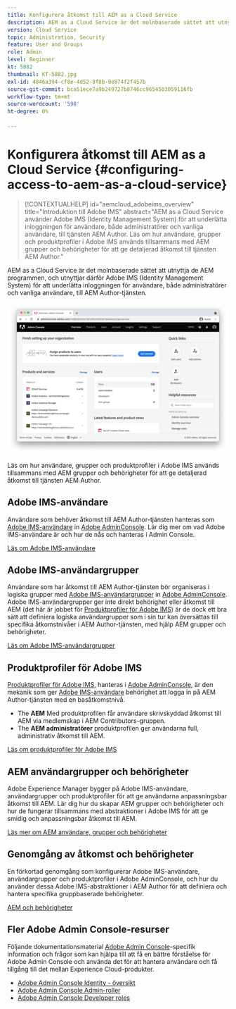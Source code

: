 ```yaml
---
title: Konfigurera åtkomst till AEM as a Cloud Service
description: AEM as a Cloud Service är det molnbaserade sättet att utnyttja de AEM programmen, och utnyttjar därför Adobe IMS (Identity Management System) för att underlätta inloggning av användare, både administratörer och vanliga användare, i AEM Author-tjänsten. Läs om hur Adobe IMS-användare, användargrupper och produktprofiler används tillsammans med AEM och behörigheter för att ge specifik åtkomst till AEM Author.
version: Cloud Service
topic: Administration, Security
feature: User and Groups
role: Admin
level: Beginner
kt: 5882
thumbnail: KT-5882.jpg
exl-id: 4846a394-cf8e-4d52-8f8b-9e874f2f457b
source-git-commit: bca51ece7a9b249727b8746cc9654503059116fb
workflow-type: tm+mt
source-wordcount: '598'
ht-degree: 0%

---
```


# Konfigurera åtkomst till AEM as a Cloud Service {#configuring-access-to-aem-as-a-cloud-service}

>[!CONTEXTUALHELP]
>id="aemcloud_adobeims_overview"
>title="Introduktion till Adobe IMS"
>abstract="AEM as a Cloud Service använder Adobe IMS (Identity Management System) för att underlätta inloggningen för användare, både administratörer och vanliga användare, till tjänsten AEM Author. Läs om hur användare, grupper och produktprofiler i Adobe IMS används tillsammans med AEM grupper och behörigheter för att ge detaljerad åtkomst till tjänsten AEM Author."

AEM as a Cloud Service är det molnbaserade sättet att utnyttja de AEM programmen, och utnyttjar därför Adobe IMS (Identity Management System) för att underlätta inloggningen för användare, både administratörer och vanliga användare, till AEM Author-tjänsten.

![Adobe Admin Console](./assets/hero.png)

Läs om hur användare, grupper och produktprofiler i Adobe IMS används tillsammans med AEM grupper och behörigheter för att ge detaljerad åtkomst till tjänsten AEM Author.

## Adobe IMS-användare

Användare som behöver åtkomst till AEM Author-tjänsten hanteras som [Adobe IMS-användare](https://helpx.adobe.com/enterprise/using/set-up-identity.html) in [Adobe AdminConsole](https://adminconsole.adobe.com). Lär dig mer om vad Adobe IMS-användare är och hur de nås och hanteras i Admin Console.

[Läs om Adobe IMS-användare](./adobe-ims-users.md)

## Adobe IMS-användargrupper

Användare som har åtkomst till AEM Author-tjänsten bör organiseras i logiska grupper med [Adobe IMS-användargrupper](https://helpx.adobe.com/enterprise/using/user-groups.html) in [Adobe AdminConsole](https://adminconsole.adobe.com). Adobe IMS-användargrupper ger inte direkt behörighet eller åtkomst till AEM (det här är jobbet för [Produktprofiler för Adobe IMS](#adobe-ims-product-profiles)) är de dock ett bra sätt att definiera logiska användargrupper som i sin tur kan översättas till specifika åtkomstnivåer i AEM Author-tjänsten, med hjälp AEM grupper och behörigheter.

[Läs om Adobe IMS-användargrupper](./adobe-ims-user-groups.md)

## Produktprofiler för Adobe IMS

[Produktprofiler för Adobe IMS](https://helpx.adobe.com/enterprise/using/manage-permissions-and-roles.html), hanteras i [Adobe AdminConsole](https://adminconsole.adobe.com), är den mekanik som ger [Adobe IMS-användare](#adobe-ims-users) behörighet att logga in på AEM Author-tjänsten med en basåtkomstnivå.

+ The __AEM__ Med produktprofilen får användare skrivskyddad åtkomst till AEM via medlemskap i AEM Contributors-gruppen.
+ The __AEM administratörer__ produktprofilen ger användarna full, administrativ åtkomst till AEM.

[Läs om produktprofiler för Adobe IMS](./adobe-ims-product-profiles.md)

## AEM användargrupper och behörigheter

Adobe Experience Manager bygger på Adobe IMS-användare, användargrupper och produktprofiler för att ge användarna anpassningsbar åtkomst till AEM. Lär dig hur du skapar AEM grupper och behörigheter och hur de fungerar tillsammans med abstraktioner i Adobe IMS för att ge smidig och anpassningsbar åtkomst till AEM.

[Läs mer om AEM användare, grupper och behörigheter](./aem-users-groups-and-permissions.md)

## Genomgång av åtkomst och behörigheter

En förkortad genomgång som konfigurerar Adobe IMS-användare, användargrupper och produktprofiler i Adobe AdminConsole, och hur du använder dessa Adobe IMS-abstraktioner i AEM Author för att definiera och hantera specifika gruppbaserade behörigheter.

[AEM och behörigheter](./walk-through.md)

## Fler Adobe Admin Console-resurser

Följande dokumentationsmaterial [Adobe Admin Console](https://adminconsole.adobe.com)-specifik information och frågor som kan hjälpa till att få en bättre förståelse för Adobe Admin Console och använda det för att hantera användare och få tillgång till det mellan Experience Cloud-produkter.

+ [Adobe Admin Console Identity - översikt](https://helpx.adobe.com/enterprise/using/identity.html)
+ [Adobe Admin Console Admin-roller](https://helpx.adobe.com/enterprise/using/admin-roles.html)
+ [Adobe Admin Console Developer roles](https://helpx.adobe.com/enterprise/using/manage-developers.html)
